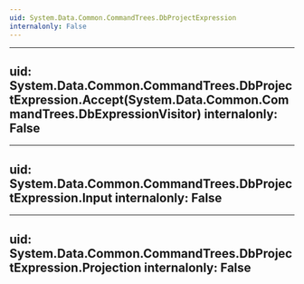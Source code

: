 ```yaml
---
uid: System.Data.Common.CommandTrees.DbProjectExpression
internalonly: False
---
```


---
uid: System.Data.Common.CommandTrees.DbProjectExpression.Accept(System.Data.Common.CommandTrees.DbExpressionVisitor)
internalonly: False
---

---
uid: System.Data.Common.CommandTrees.DbProjectExpression.Input
internalonly: False
---

---
uid: System.Data.Common.CommandTrees.DbProjectExpression.Projection
internalonly: False
---
